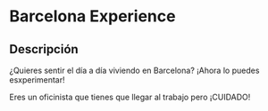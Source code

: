 # Barcelona Experience
## Descripción
¿Quieres sentir el día a día viviendo en Barcelona? ¡Ahora lo puedes esxperimentar!

Eres un oficinista que tienes que llegar al trabajo pero ¡CUIDADO!